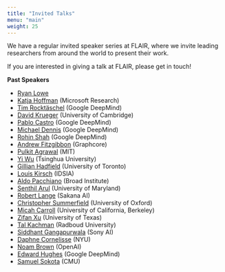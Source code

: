 ```yaml
---
title: "Invited Talks"
menu: "main"
weight: 25
---
```


We have a regular invited speaker series at FLAIR, where we invite leading researchers from around the world to present their work.

If you are interested in giving a talk at FLAIR, please get in touch!

**Past Speakers**
* [Ryan Lowe](https://www.linkedin.com/in/ryan-lowe-ab67a267/)
* [Katja Hoffman](https://www.microsoft.com/en-us/research/people/kahofman/) (Microsoft Research)
* [Tim Rocktäschel](https://rockt.github.io/) (Google DeepMind)
* [David Krueger](https://www.davidscottkrueger.com/) (University of Cambridge)
* [Pablo Castro](https://psc-g.github.io/) (Google DeepMind)
* [Michael Dennis](https://www.michaeldennis.ai/) (Google DeepMind)
* [Rohin Shah](https://rohinshah.com/) (Google DeepMind)
* [Andrew Fitzgibbon](http://www.fitzgibbon.ie/) (Graphcore)
* [Pulkit Agrawal](https://people.csail.mit.edu/pulkitag/) (MIT)
* [Yi Wu](https://jxwuyi.weebly.com/) (Tsinghua University)
* [Gillian Hadfield](https://www.law.utoronto.ca/faculty-staff/full-time-faculty/gillian-hadfield) (University of Toronto)
* [Louis Kirsch](http://louiskirsch.com/) (IDSIA)
* [Aldo Pacchiano](https://www.aldopacchiano.ai/) (Broad Institute)
* [Senthil Arul](https://scholar.google.com/citations?user=FO_J1ZgAAAAJ&hl=en) (University of Maryland)
* [Robert Lange](https://roberttlange.github.io/) (Sakana AI)
* [Christopher Summerfield](https://www.psy.ox.ac.uk/people/christopher-summerfield) (University of Oxford)
* [Micah Carroll](http://micahcarroll.github.io/) (University of California, Berkeley)
* [Zifan Xu](https://daffan.github.io/) (University of Texas)
* [Tal Kachman](https://sites.google.com/cerebrnita.com/talkachman/home) (Radboud University)
* [Siddhant Gangapurwala](https://gangapurwala.com/) (Sony AI)
* [Daphne Cornelisse](https://www.linkedin.com/in/daphnecornelisse) (NYU)
* [Noam Brown](https://www.linkedin.com/in/noam-brown-8b785b62) (OpenAI)
* [Edward Hughes](https://edwardhughes.io/) (Google DeepMind)
* [Samuel Sokota](https://ssokota.github.io/) (CMU)
